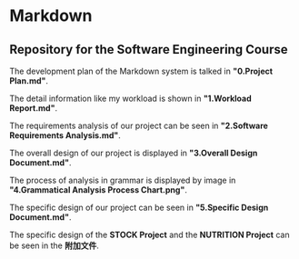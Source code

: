 # Markdown
## Repository for the Software Engineering Course </br>

The development plan of the Markdown system is talked in **"0.Project Plan.md"**.  

The detail information like my workload is shown in **"1.Workload Report.md"**.  
  
The requirements analysis of our project can be seen in **"2.Software Requirements Analysis.md"**.  

The overall design of our project is displayed in **"3.Overall Design Document.md"**.  

The process of analysis in grammar is displayed by image in **"4.Grammatical Analysis Process Chart.png"**.  

The specific design of our project can be seen in **"5.Specific Design Document.md"**.  

The specific design of the **STOCK Project** and the **NUTRITION Project** can be seen in the **附加文件**.
